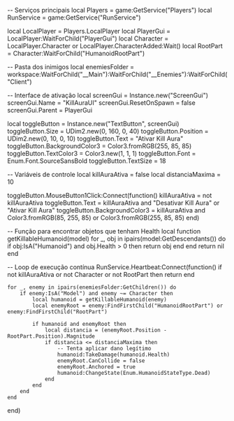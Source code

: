 -- Serviços principais
local Players = game:GetService("Players")
local RunService = game:GetService("RunService")

local LocalPlayer = Players.LocalPlayer
local PlayerGui = LocalPlayer:WaitForChild("PlayerGui")
local Character = LocalPlayer.Character or LocalPlayer.CharacterAdded:Wait()
local RootPart = Character:WaitForChild("HumanoidRootPart")

-- Pasta dos inimigos
local enemiesFolder = workspace:WaitForChild("__Main"):WaitForChild("__Enemies"):WaitForChild("Client")

-- Interface de ativação
local screenGui = Instance.new("ScreenGui")
screenGui.Name = "KillAuraUI"
screenGui.ResetOnSpawn = false
screenGui.Parent = PlayerGui

local toggleButton = Instance.new("TextButton", screenGui)
toggleButton.Size = UDim2.new(0, 160, 0, 40)
toggleButton.Position = UDim2.new(0, 10, 0, 10)
toggleButton.Text = "Ativar Kill Aura"
toggleButton.BackgroundColor3 = Color3.fromRGB(255, 85, 85)
toggleButton.TextColor3 = Color3.new(1, 1, 1)
toggleButton.Font = Enum.Font.SourceSansBold
toggleButton.TextSize = 18

-- Variáveis de controle
local killAuraAtiva = false
local distanciaMaxima = 10

toggleButton.MouseButton1Click:Connect(function()
    killAuraAtiva = not killAuraAtiva
    toggleButton.Text = killAuraAtiva and "Desativar Kill Aura" or "Ativar Kill Aura"
    toggleButton.BackgroundColor3 = killAuraAtiva and Color3.fromRGB(85, 255, 85) or Color3.fromRGB(255, 85, 85)
end)

-- Função para encontrar objetos que tenham Health
local function getKillableHumanoid(model)
    for _, obj in ipairs(model:GetDescendants()) do
        if obj:IsA("Humanoid") and obj.Health > 0 then
            return obj
        end
    end
    return nil
end

-- Loop de execução contínua
RunService.Heartbeat:Connect(function()
    if not killAuraAtiva or not Character or not RootPart then return end

    for _, enemy in ipairs(enemiesFolder:GetChildren()) do
        if enemy:IsA("Model") and enemy ~= Character then
            local humanoid = getKillableHumanoid(enemy)
            local enemyRoot = enemy:FindFirstChild("HumanoidRootPart") or enemy:FindFirstChild("RootPart")

            if humanoid and enemyRoot then
                local distancia = (enemyRoot.Position - RootPart.Position).Magnitude
                if distancia <= distanciaMaxima then
                    -- Tenta aplicar dano legítimo
                    humanoid:TakeDamage(humanoid.Health)
                    enemyRoot.CanCollide = false
                    enemyRoot.Anchored = true
                    humanoid:ChangeState(Enum.HumanoidStateType.Dead)
                end
            end
        end
    end
end)

